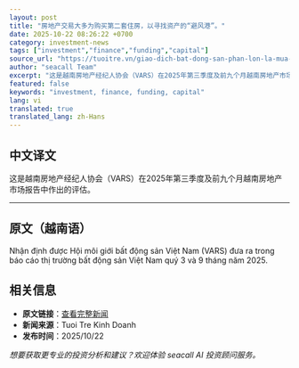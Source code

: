 ```yaml
---
layout: post
title: "房地产交易大多为购买第二套住房，以寻找资产的“避风港”。"
date: 2025-10-22 08:26:22 +0700
category: investment-news
tags: ["investment","finance","funding","capital"]
source_url: "https://tuoitre.vn/giao-dich-bat-dong-san-phan-lon-la-mua-nha-thu-hai-tim-noi-tru-an-tai-san-20251022105417844.htm"
author: "seacall Team"
excerpt: "这是越南房地产经纪人协会（VARS）在2025年第三季度及前九个月越南房地产市场报告中作出的评估。..."
featured: false
keywords: "investment, finance, funding, capital"
lang: vi
translated: true
translated_lang: zh-Hans
---
```


## 中文译文

这是越南房地产经纪人协会（VARS）在2025年第三季度及前九个月越南房地产市场报告中作出的评估。

---

## 原文（越南语）

Nhận định được Hội môi giới bất động sản Việt Nam (VARS) đưa ra trong báo cáo thị trường bất động sản Việt Nam quý 3 và 9 tháng năm 2025.

## 相关信息

- **原文链接**：[查看完整新闻](https://tuoitre.vn/giao-dich-bat-dong-san-phan-lon-la-mua-nha-thu-hai-tim-noi-tru-an-tai-san-20251022105417844.htm)
- **新闻来源**：Tuoi Tre Kinh Doanh
- **发布时间**：2025/10/22

*想要获取更专业的投资分析和建议？欢迎体验 seacall AI 投资顾问服务。*